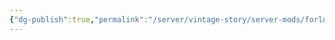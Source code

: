 ```yaml
---
{"dg-publish":true,"permalink":"/server/vintage-story/server-mods/forlorn-additons/","tags":["vs-outdated"]}
---
```


